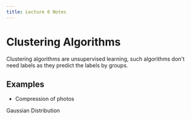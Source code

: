 ```yaml
---
title: Lecture 6 Notes
---
```


# Clustering Algorithms

Clustering algorithms are unsupervised learning, such algorithms don't need labels as they predict the labels by groups.

## Examples

- Compression of photos


Gaussian Distribution
